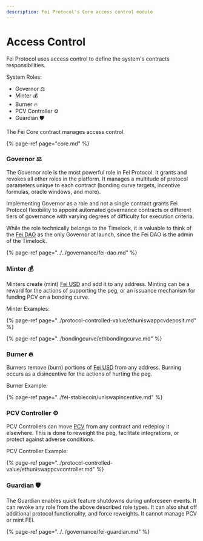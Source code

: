 ```yaml
---
description: Fei Protocol's Core access control module
---
```


# Access Control

Fei Protocol uses access control to define the system's contracts responsibilities.

System Roles:

* Governor ⚖️
* Minter 💰
* Burner 🔥
* PCV Controller ⚙️
* Guardian 🛡️

The Fei Core contract manages access control.

{% page-ref page="core.md" %}



### Governor ⚖️

The Governor role is the most powerful role in Fei Protocol. It grants and revokes all other roles in the platform. It manages a multitude of protocol parameters unique to each contract \(bonding curve targets, incentive formulas, oracle windows, and more\).

Implementing Governor as a role and not a single contract grants Fei Protocol flexibility to appoint automated governance contracts or different tiers of governance with varying degrees of difficulty for execution criteria.

While the role technically belongs to the Timelock, it is valuable to think of the [Fei DAO](../../governance/fei-dao.md) as the only Governor at launch, since the Fei DAO is the admin of the Timelock.

{% page-ref page="../../governance/fei-dao.md" %}

### Minter 💰 

Minters create \(mint\) [Fei USD](../fei-stablecoin/fei-fei-usd.md) and add it to any address. Minting can be a reward for the actions of supporting the peg, or an issuance mechanism for funding PCV on a bonding curve.

Minter Examples:

{% page-ref page="../protocol-controlled-value/ethuniswappcvdeposit.md" %}

{% page-ref page="../bondingcurve/ethbondingcurve.md" %}

### Burner 🔥

Burners remove \(burn\) portions of [Fei USD](../fei-stablecoin/fei-fei-usd.md) from any address. Burning occurs as a disincentive for the actions of hurting the peg.

Burner Example:

{% page-ref page="../fei-stablecoin/uniswapincentive.md" %}

### PCV Controller ⚙️

PCV Controllers can move [PCV](../protocol-controlled-value/) from any contract and redeploy it elsewhere. This is done to reweight the peg, facilitate integrations, or protect against adverse conditions.

PCV Controller Example:

{% page-ref page="../protocol-controlled-value/ethuniswappcvcontroller.md" %}

### Guardian 🛡️

The Guardian enables quick feature shutdowns during unforeseen events. It can revoke any role from the above described role types. It can also shut off additional protocol functionality, and force reweights. It cannot manage PCV or mint FEI.

{% page-ref page="../../governance/fei-guardian.md" %}









